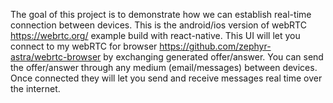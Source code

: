 The goal of this project is to demonstrate how we can establish real-time connection between devices. This is the android/ios version of webRTC https://webrtc.org/ example build with react-native. This UI will let you connect to my webRTC for browser https://github.com/zephyr-astra/webrtc-browser by exchanging generated offer/answer. You can send the offer/answer through any medium (email/messages) between devices. Once connected they will let you send and receive messages real time over the internet. 
